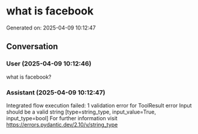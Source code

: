 # what is facebook

Generated on: 2025-04-09 10:12:47

## Conversation

### User (2025-04-09 10:12:46)

what is facebook?

### Assistant (2025-04-09 10:12:47)

Integrated flow execution failed: 1 validation error for ToolResult
error
  Input should be a valid string [type=string_type, input_value=True, input_type=bool]
    For further information visit https://errors.pydantic.dev/2.10/v/string_type

